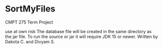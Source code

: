 # SortMyFiles
CMPT 275 Term Project

use at own risk
The database file will be created in the same directory as the jar file.
To run the source or jar it will require JDK 15 or newer.
Written by Dakota C. and Divyam S.



